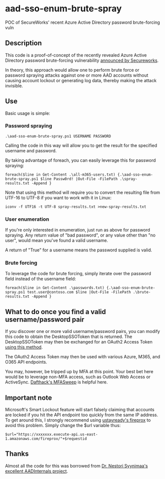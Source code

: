 # aad-sso-enum-brute-spray
POC of SecureWorks' recent Azure Active Directory password brute-forcing vuln


## Description

This code is a proof-of-concept of the recently revealed Azure Active Directory password brute-forcing vulnerability [announced by Secureworks](https://arstechnica.com/information-technology/2021/09/new-azure-active-directory-password-brute-forcing-flaw-has-no-fix/).

In theory, this approach would allow one to perform brute force or password spraying attacks against one or more AAD accounts without causing account lockout or generating log data, thereby making the attack invisible.

## Use

Basic usage is simple:  

### Password spraying

```
.\aad-sso-enum-brute-spray.ps1 USERNAME PASSWORD
```

Calling the code in this way will allow you to get the result for the specified username and password.

By taking advantage of foreach, you can easily leverage this for password spraying:

```
foreach($line in Get-Content .\all-m365-users.txt) {.\aad-sso-enum-brute-spray.ps1 $line Passw0rd! |Out-File -FilePath .\spray-results.txt -Append }
```

Note that using this method will require you to convert the resulting file from UTF-16 to UTF-8 if you want to work with it in Linux:

```
iconv -f UTF16 -t UTF-8 spray-results.txt >new-spray-results.txt
```

### User enumeration

If you're only interested in enumeration, just run as above for password spraying.  Any return value of "bad password", or any value other than "no user",  would mean you've found a valid username.

A return of "True" for a username means the password supplied is valid.

### Brute forcing

To leverage the code for brute forcing, simply iterate over the password field instead of the username field:

```
foreach($line in Get-Content .\passwords.txt) {.\aad-sso-enum-brute-spray.ps1 test.user@contoso.com $line |Out-File -FilePath .\brute-results.txt -Append }
```

## What to do once you find a valid username/password pair

If you discover one or more valid username/password pairs, you can modify this code to obtain the DesktopSSOToken that is returned.  The DesktopSSOToken may then be exchanged for an OAuth2 Access Token [using this method](https://securecloud.blog/2019/12/26/reddit-thread-answer-azure-ad-autologon-endpoint/).  

The OAuth2 Access Token may then be used with various Azure, M365, and O365 API endpoints.

You may, however, be tripped up by MFA at this point.  Your best bet here would be to leverage non-MFA access, such as Outlook Web Access or ActiveSync.  [Dafthack's MFASweep](https://github.com/dafthack/MFASweep) is helpful here.


## Important note
Microsoft's Smart Lockout feature will start falsely claiming that accounts are locked if you hit the API endpoint too quickly from the same IP address.  To get around this, I strongly recommend using [ustayready's fireprox](https://github.com/ustayready/fireprox) to avoid this problem.  Simply change the $url variable thus:

```
$url="https://xxxxxxx.execute-api.us-east-1.amazonaws.com/fireprox/"+$requestid
```

## Thanks
Almost all the code for this was borrowed from [Dr. Nestori Syynimaa's excellent AADInternals project](https://raw.githubusercontent.com/Gerenios/AADInternals/eade775c6cd4f8ed16bd77602e1ea12a02fe265e/KillChain_utils.ps1).
